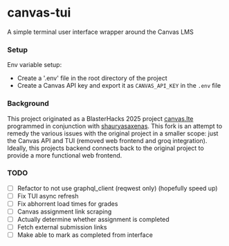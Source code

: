 # canvas-tui

A simple terminal user interface wrapper around the Canvas LMS

### Setup

Env variable setup:
- Create a '.env' file in the root directory of the project
- Create a Canvas API key and export it as `CANVAS_API_KEY` in the `.env` file

### Background

This project originated as a BlasterHacks 2025 project [canvas.lte](https://github.com/hoehlrich/canvas-tui)
programmed in conjunction with [shauryasaxenas](https://github.com/shauryasaxenas). This fork is an attempt to
remedy the various issues with the original project in a smaller scope: just
the Canvas API and TUI (removed web frontend and groq integration). Ideally,
this projects backend connects back to the original project to provide a more
functional web frontend.

### TODO
- [ ] Refactor to not use graphql_client (reqwest only) (hopefully speed up)
- [ ] Fix TUI async refresh
- [ ] Fix abhorrent load times for grades
- [ ] Canvas assignment link scraping
- [ ] Actually determine whether assignment is completed
- [ ] Fetch external submission links
- [ ] Make able to mark as completed from interface
